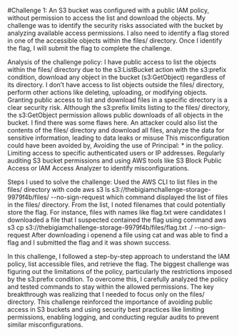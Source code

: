 #Challenge 1: An S3 bucket was configured with a public IAM policy, without permission to  access the list and download the objects. My challenge was to identify the security risks associated with the bucket by analyzing available access permissions. I also need to identify a flag stored in one of the accessible objects within the files/ directory. Once I identify the flag, I will submit the flag to complete the challenge.

Analysis of the challenge policy:
I have public access to list the objects within the files/ directory due to the s3:ListBucket action with the s3:prefix condition, download any object in the bucket (s3:GetObject) regardless of its directory.
I don’t have access to list objects outside the files/ directory, perform other actions like deleting, uploading, or modifying objects.
Granting public access to list and download files in a specific directory is a clear security risk. Although the s3:prefix limits listing to the files/ directory, the s3:GetObject permission allows public downloads of all objects in the bucket. I find there was some flaws here. An attacker could also list the contents of the files/ directory and download all files, analyze the data for sensitive information, leading to data leaks or misuse
This misconfiguration could have been avoided by, Avoiding the use of Principal: * in the policy. Limiting access to specific authenticated users or IP addresses. Regularly auditing S3 bucket permissions and using AWS tools like S3 Block Public Access or IAM Access Analyzer to identify misconfigurations.

Steps I used to solve the challenge:
Used the AWS CLI to list files in the files/ directory with code aws s3 ls s3://thebigiamchallenge-storage-9979f4b/files/ --no-sign-request which command displayed the list of files in the files/ directory.
From the list, I noted filenames that could potentially store the flag. For instance, files with names like flag.txt were candidates
I downloaded a file that I suspected contained the flag using command aws s3 cp s3://thebigiamchallenge-storage-9979f4b/files/flag.txt ./ --no-sign-request
After downloading i openend a file using cat and was able to find a flag and I submitted the flag and it was shown success.

In this challenge, I followed a step-by-step approach to understand the IAM policy, list accessible files, and retrieve the flag. The biggest challenge was figuring out the limitations of the policy, particularly the restrictions imposed by the s3:prefix condition. To overcome this, I carefully analyzed the policy and tested commands to stay within the allowed permissions. The key breakthrough was realizing that I needed to focus only on the files/ directory. This challenge reinforced the importance of avoiding public access in S3 buckets and using security best practices like limiting permissions, enabling logging, and conducting regular audits to prevent similar misconfigurations.
